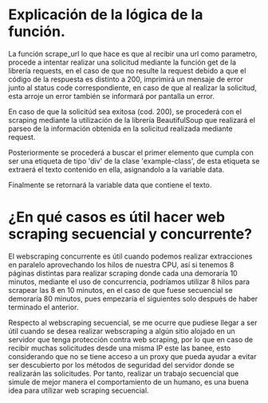 # Explicación de la lógica de la función.
La función scrape_url lo que hace es que al recibir una url como parametro, procede a intentar realizar una solicitud mediante la función get de la librería requests, en el caso de que no resulte la request debido a que el código de la respuesta es distinto a 200, imprimirá un mensaje de error junto al status code correspondiente, en caso de que al realizar la solicitud, esta arroje un error también se informará por pantalla un error.

En caso de que la solicitúd sea exitosa (cod. 200), se procederá con el scraping mediante la utilización de la librería BeautifulSoup que realizará el parseo de la información obtenida en la solicitud realizada mediante request.

Posteriormente se procederá a buscar el primer elemento que cumpla con ser una etiqueta de tipo 'div' de la clase 'example-class', de esta etiqueta se extraerá el texto contenido en ella, asignandolo a la variable data.

Finalmente se retornará la variable data que contiene el texto.

# ¿En qué casos es útil hacer web scraping secuencial y concurrente?

El webscraping concurrente es útil cuando podemos realizar extracciones en paralelo aprovechando los hilos de nuestra CPU, así si tenemos 8 páginas distintas para realizar scraping donde cada una demoraría 10 minutos, mediante el uso de concurrencia, podríamos utilizar 8 hilos para scrapear las 8 en 10 minutos, en el caso de que fuese secuencial se demoraría 80 minutos, pues empezaría el siguientes solo después de haber terminado el anterior.

Respecto al webscraping secuencial, se me ocurre que pudiese llegar a ser útil cuando se desea realizar webscraping a algún sitio alojado en un servidor que tenga protección contra web scraping, por lo que en caso de recibir muchas solicitudes desde una misma IP este las banee, esto considerando que no se tiene acceso a un proxy que pueda ayudar a evitar ser descubierto por los métodos de seguridad del servidor donde se realizarán las solicitudes. Por tanto, realizar un trabajo secuencial que simule de mejor manera el comportamiento de un humano, es una buena idea para utilizar web scraping secuencial.